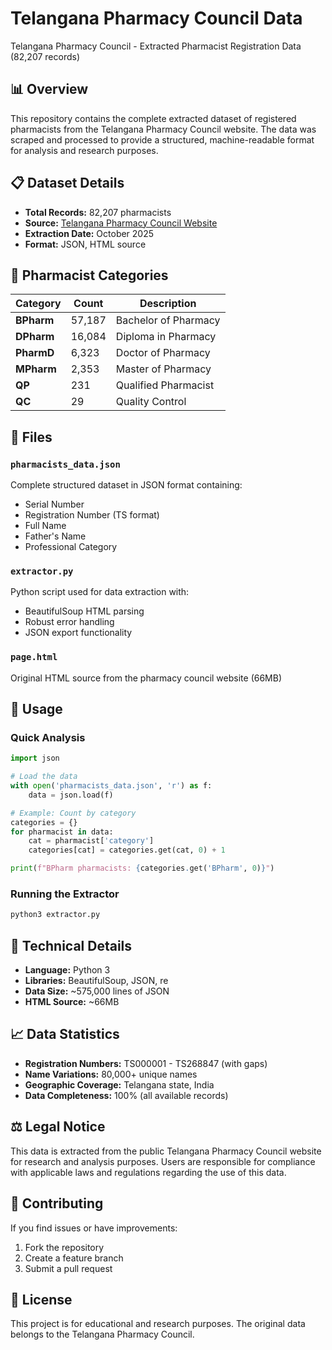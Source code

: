 # Telangana Pharmacy Council Data

Telangana Pharmacy Council - Extracted Pharmacist Registration Data (82,207 records)

## 📊 Overview

This repository contains the complete extracted dataset of registered pharmacists from the Telangana Pharmacy Council website. The data was scraped and processed to provide a structured, machine-readable format for analysis and research purposes.

## 📋 Dataset Details

- **Total Records:** 82,207 pharmacists
- **Source:** [Telangana Pharmacy Council Website](https://www.pharmacycouncil.telangana.gov.in/pharmacy/srchpharmacisttotal)
- **Extraction Date:** October 2025
- **Format:** JSON, HTML source

## 🏥 Pharmacist Categories

| Category | Count | Description |
|----------|-------|-------------|
| **BPharm** | 57,187 | Bachelor of Pharmacy |
| **DPharm** | 16,084 | Diploma in Pharmacy |
| **PharmD** | 6,323 | Doctor of Pharmacy |
| **MPharm** | 2,353 | Master of Pharmacy |
| **QP** | 231 | Qualified Pharmacist |
| **QC** | 29 | Quality Control |

## 📁 Files

### `pharmacists_data.json`
Complete structured dataset in JSON format containing:
- Serial Number
- Registration Number (TS format)
- Full Name
- Father's Name
- Professional Category

### `extractor.py`
Python script used for data extraction with:
- BeautifulSoup HTML parsing
- Robust error handling
- JSON export functionality

### `page.html`
Original HTML source from the pharmacy council website (66MB)

## 🚀 Usage

### Quick Analysis
```python
import json

# Load the data
with open('pharmacists_data.json', 'r') as f:
    data = json.load(f)

# Example: Count by category
categories = {}
for pharmacist in data:
    cat = pharmacist['category']
    categories[cat] = categories.get(cat, 0) + 1

print(f"BPharm pharmacists: {categories.get('BPharm', 0)}")
```

### Running the Extractor
```bash
python3 extractor.py
```

## 🔧 Technical Details

- **Language:** Python 3
- **Libraries:** BeautifulSoup, JSON, re
- **Data Size:** ~575,000 lines of JSON
- **HTML Source:** ~66MB

## 📈 Data Statistics

- **Registration Numbers:** TS000001 - TS268847 (with gaps)
- **Name Variations:** 80,000+ unique names
- **Geographic Coverage:** Telangana state, India
- **Data Completeness:** 100% (all available records)

## ⚖️ Legal Notice

This data is extracted from the public Telangana Pharmacy Council website for research and analysis purposes. Users are responsible for compliance with applicable laws and regulations regarding the use of this data.

## 🤝 Contributing

If you find issues or have improvements:
1. Fork the repository
2. Create a feature branch
3. Submit a pull request

## 📄 License

This project is for educational and research purposes. The original data belongs to the Telangana Pharmacy Council.
